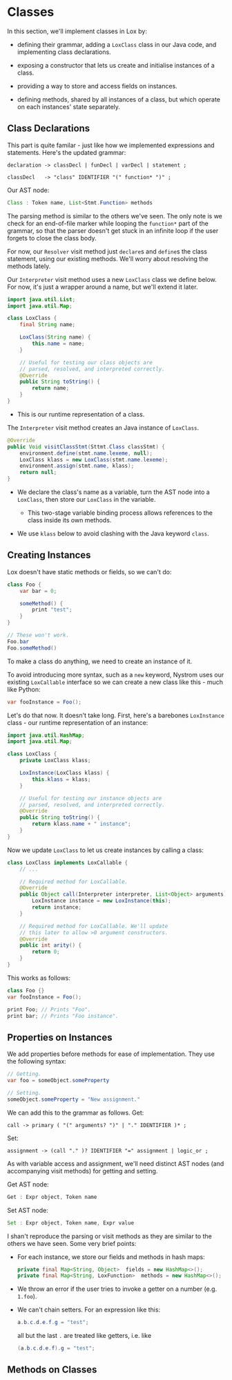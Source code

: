 # Classes

In this section, we'll implement classes in Lox by:

* defining their grammar, adding a `LoxClass` class in our Java code, and implementing class declarations.

* exposing a constructor that lets us create and initialise instances of a class.

* providing a way to store and access fields on instances.

* defining methods, shared by all instances of a class, but which operate on each instances' state separately.

## Class Declarations

This part is quite familar - just like how we implemented expressions and statements. Here's the updated grammar:

```
declaration -> classDecl | funDecl | varDecl | statement ;

classDecl   -> "class" IDENTIFIER "(" function* ")" ;
```

Our AST node:
```java
Class : Token name, List<Stmt.Function> methods
```

The parsing method is similar to the others we've seen. The only note is we check for an end-of-file marker while looping the `function*` part of the grammar, so that the parser doesn't get stuck in an infinite loop if the user forgets to close the class body.

For now, our `Resolver` visit method just `declare`s and `define`s the class statement, using our existing methods. We'll worry about resolving the methods lately.

Our `Interpreter` visit method uses a new `LoxClass` class we define below. For now, it's just a wrapper around a name, but we'll extend it later.

```java
import java.util.List;
import java.util.Map;

class LoxClass {
    final String name;

    LoxClass(String name) {
        this.name = name;
    }

    // Useful for testing our class objects are
    // parsed, resolved, and interpreted correctly.
    @Override
    public String toString() {
        return name;
    }
}
```

* This is our runtime representation of a class.

The `Interpreter` visit method creates an Java instance of `LoxClass`.

```java
@Override
public Void visitClassStmt(Sttmt.Class classStmt) {
    environment.define(stmt.name.lexeme, null);
    LoxClass klass = new LoxClass(stmt.name.lexeme);
    environment.assign(stmt.name, klass);
    return null;
}
```
* We declare the class's name as a variable, turn the AST node into a `LoxClass`, then store our `LoxClass` in the variable.
  * This two-stage variable binding process allows references to the class inside its own methods.

* We use `klass` below to avoid clashing with the Java keyword `class`.

## Creating Instances

Lox doesn't have static methods or fields, so we can't do:

```java
class Foo {
    var bar = 0;

    someMethod() {
        print "test";
    }
}

// These won't work.
Foo.bar
Foo.someMethod()
```

To make a class do anything, we need to create an instance of it.

To avoid introducing more syntax, such as a `new` keyword, Nystrom uses our existing `LoxCallable` interface so we can create a new class like this - much like Python:

```java
var fooInstance = Foo();
```

Let's do that now. It doesn't take long. First, here's a barebones `LoxInstance` class - our runtime representation of an instance:

```java
import java.util.HashMap;
import java.util.Map;

class LoxClass {
    private LoxClass klass;

    LoxInstance(LoxClass klass) {
        this.klass = klass;
    }

    // Useful for testing our instance objects are
    // parsed, resolved, and interpreted correctly.
    @Override
    public String toString() {
        return klass.name + " instance";
    }
}
```

Now we update `LoxClass` to let us create instances by calling a class:

```java
class LoxClass implements LoxCallable {
    // ...

    // Required method for LoxCallable.
    @Override
    public Object call(Interpreter interpreter, List<Object> arguments) {
        LoxInstance instance = new LoxInstance(this);
        return instance;
    }

    // Required method for LoxCallable. We'll update
    // this later to allow >0 argument constructors.
    @Override
    public int arity() {
        return 0;
    }
}
```

This works as follows:

```java
class Foo {}
var fooInstance = Foo();

print Foo; // Prints "Foo".
print bar; // Prints "Foo instance".
```

## Properties on Instances

We add properties before methods for ease of implementation. They use the following syntax:

```java
// Getting.
var foo = someObject.someProperty

// Setting.
someObject.someProperty = "New assignment."
```

We can add this to the grammar as follows. Get:
```
call -> primary ( "(" arguments? ")" | "." IDENTIFIER )* ;
```

Set:

```
assignment -> (call "." )? IDENTIFIER "=" assignment | logic_or ;
```

As with variable access and assignment, we'll need distinct AST nodes (and accompanying visit methods) for getting and setting.

Get AST node:
```java
Get : Expr object, Token name
```

Set AST node:
```java
Set : Expr object, Token name, Expr value
```

I shan't reproduce the parsing or visit methods as they are similar to the others we have seen. Some very brief points:

* For each instance, we store our fields and methods in hash maps:
    ```java
    private final Map<String, Object>  fields = new HashMap<>();
    private final Map<String, LoxFunction>  methods = new HashMap<>();
    ```
* We throw an error if the user tries to invoke a getter on a number (e.g. `1.foo`).

* We can't chain setters. For an expression like this:

    ```java
    a.b.c.d.e.f.g = "test";
    ```
    all but the last `.` are treated like getters, i.e. like
    ```java
    (a.b.c.d.e.f).g = "test";
    ```

## Methods on Classes


